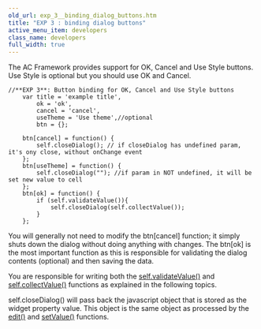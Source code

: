 ```yaml
---
old_url: exp_3__binding_dialog_buttons.htm
title: "EXP 3 : binding dialog buttons"
active_menu_item: developers
class_name: developers
full_width: true
---
```



The AC Framework provides support for OK, Cancel and Use Style buttons. Use Style is optional but you should use OK and Cancel.

    //**EXP 3**: Button binding for OK, Cancel and Use Style buttons
        var title = 'example title',
            ok = 'ok',
            cancel = 'cancel',
            useTheme = 'Use theme',//optional
            btn = {};
     
        btn[cancel] = function() {
            self.closeDialog(); // if closeDialog has undefined param, it's ony close, without onChange event
        };
        btn[useTheme] = function() {
            self.closeDialog(""); //if param in NOT undefined, it will be set new value to cell
        };
        btn[ok] = function() {
            if (self.validateValue()){
                self.closeDialog(self.collectValue());
            }
        };
   



You will generally not need to modify the btn[cancel] function; it simply shuts down the dialog without doing anything with changes. The btn[ok] is the most important function as this is responsible for validating the dialog contents (optional) and then saving the data.

You are responsible for writing both the [self.validateValue()](/developers/documentation/extending-ac/adding-your-own-widgets/custom-properties-dialogs/exp-5-this-validatevalue) and [self.collectValue()](/developers/documentation/extending-ac/adding-your-own-widgets/custom-properties-dialogs/exp-6-this-collectvalue) functions as explained in the following topics.

self.closeDialog() will pass back the javascript object that is stored as the widget property value. This object is the same object as processed by the [edit()](/developers/documentation/extending-ac/adding-your-own-widgets/custom-properties-dialogs/exp-2-this-edit) and [setValue()](/developers/documentation/extending-ac/adding-your-own-widgets/custom-properties-dialogs/exp-1-setvalue) functions.

